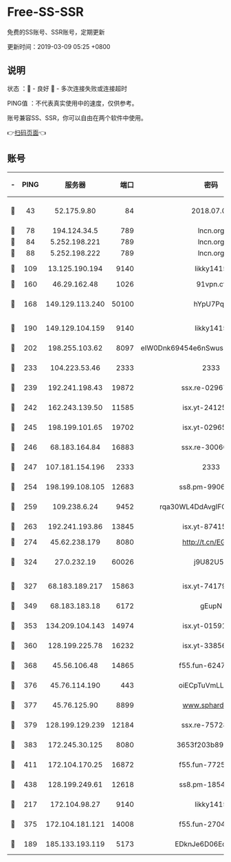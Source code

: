 # Free-SS-SSR

免费的SS账号、SSR账号，定期更新

更新时间：2019-03-09 05:25 +0800

## 说明

状态     ：🙂 - 良好 🙁 - 多次连接失败或连接超时

PING值   ：不代表真实使用中的速度，仅供参考。

账号兼容SS、SSR，你可以自由在两个软件中使用。

👉[扫码页面](https://liesauer.github.io/Free-SS-SSR/)👈

## 账号

|-|PING|服务器|端口|密码|加密方式|区域|
|:----:|:----:|:-----:|-----:|:----:|:----:|:----:|
|🙂|43|52.175.9.80|84|2018.07.07|chacha20-ietf-poly1305|HK|
|🙂|78|194.124.34.5|789|lncn.org|rc4|JP|
|🙂|84|5.252.198.221|789|lncn.org|rc4|JP|
|🙂|88|5.252.198.222|789|lncn.org|rc4|JP|
|🙂|109|13.125.190.194|9140|likky1415|aes-256-cfb|KR|
|🙂|160|46.29.162.48|1026|91vpn.cf|rc4-md5|RU|
|🙂|168|149.129.113.240|50100|hYpU7PqP|chacha20-ietf-poly1305|CN|
|🙂|190|149.129.104.159|9140|likky1415|aes-256-cfb|CN|
|🙂|202|198.255.103.62|8097|eIW0Dnk69454e6nSwuspv9DmS201tQ0D|aes-256-cfb|US|
|🙂|233|104.223.53.46|2333|2333|aes-256-cfb|US|
|🙂|239|192.241.198.43|19872|ssx.re-02967346|aes-256-cfb|US|
|🙂|242|162.243.139.50|11585|isx.yt-24125616|aes-256-cfb|US|
|🙂|245|198.199.101.65|19702|isx.yt-02965694|aes-256-cfb|US|
|🙂|246|68.183.164.84|16883|ssx.re-30060454|aes-256-cfb|US|
|🙂|247|107.181.154.196|2333|2333|aes-256-cfb|US|
|🙂|254|198.199.108.105|12683|ss8.pm-99061296|aes-256-cfb|US|
|🙂|259|109.238.6.24|9452|rqa30WL4DdAvgIFG6Fs3znzTa|aes-256-cfb|FR|
|🙂|263|192.241.193.86|13845|isx.yt-87415016|aes-256-cfb|US|
|🙂|274|45.62.238.179|8080|http://t.cn/EGJIyrl|rc4-md5|CA|
|🙂|324|27.0.232.19|60026|j9U82U53|xchacha20-ietf-poly1305|HK|
|🙂|327|68.183.189.217|15863|isx.yt-74179811|aes-256-cfb|SG|
|🙂|349|68.183.183.18|6172|gEupN|aes-256-cfb|SG|
|🙂|353|134.209.104.143|14974|isx.yt-01591248|aes-256-cfb|SG|
|🙂|360|128.199.225.78|16232|isx.yt-33856975|aes-256-cfb|SG|
|🙂|368|45.56.106.48|14865|f55.fun-62476788|aes-256-cfb|US|
|🙂|376|45.76.114.190|443|oiECpTuVmLLxk4Ts|aes-256-cfb|AU|
|🙂|377|45.76.125.90|8899|www.sphard.com|aes-256-cfb|AU|
|🙂|379|128.199.129.239|12184|ssx.re-75728263|aes-256-cfb|SG|
|🙂|383|172.245.30.125|8080|3653f203b896678d|chacha20-ietf|US|
|🙂|411|172.104.170.25|16872|f55.fun-77257659|aes-256-cfb|SG|
|🙂|438|128.199.249.61|12618|ss8.pm-18545476|aes-256-cfb|SG|
|🙂|217|172.104.98.27|9140|likky1415|aes-256-cfb|JP|
|🙂|375|172.104.181.121|14008|f55.fun-27044254|aes-256-cfb|SG|
|🙁|189|185.133.193.119|5173|EDknJe6D06EoWDaw|aes-256-cfb|US|
